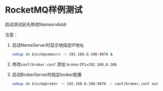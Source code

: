# RocketMQ样例测试
启动测试前先修改NamesrvAddr

注意：

1. 启动NameServer时显示地指定IP地址

   ```bash
   nohup sh bin/mqnamesrv -n 192.168.0.106:9876 &
   ```

2. 修改`conf/broker.conf` 添加 `brokerIP1=192.168.0.106`

3. 启动BrokerServer时指定broker配置

   ```bash
   nohup sh bin/mqbroker -n 192.168.0.106:9876 -c conf/broker.conf autoCreateTopicEnable=true &
   ```

   

